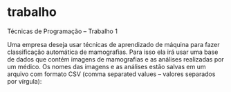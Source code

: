 # trabalho
Técnicas de Programação – Trabalho 1


Uma empresa deseja usar técnicas de aprendizado de máquina para fazer classificação
automática de mamografias. Para isso ela irá usar uma base de dados que contém imagens de
mamografias e as análises realizadas por um médico. Os nomes das imagens e as análises estão
salvas em um arquivo com formato CSV (comma separated values – valores separados por
vírgula):
